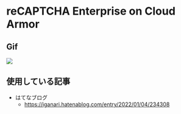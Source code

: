 # reCAPTCHA Enterprise on Cloud Armor

## Gif

![](./movie.gif)

## 使用している記事

+ はてなブログ
  + https://iganari.hatenablog.com/entry/2022/01/04/234308
